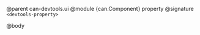 @parent can-devtools.ui
@module {can.Component} property <devtools-property>
@signature `<devtools-property>`

@body

## <devtools-property>

